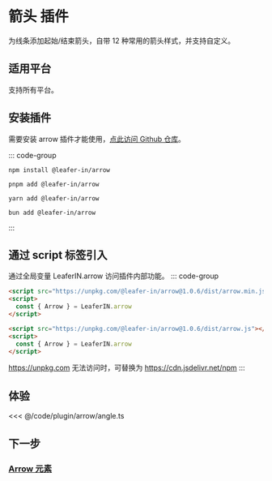 <script setup>
import Case from '/component/Case.vue'
</script>

# 箭头 插件

为线条添加起始/结束箭头，自带 12 种常用的箭头样式，并支持自定义。

<case name="Arrow" editor=false></case>

## 适用平台

支持所有平台。

## 安装插件

需要安装 arrow 插件才能使用，[点此访问 Github 仓库](https://github.com/leaferjs/leafer-in/tree/main/packages/arrow)。

::: code-group

```sh[npm]
npm install @leafer-in/arrow
```

```sh[pnpm]
pnpm add @leafer-in/arrow
```

```sh[yarn]
yarn add @leafer-in/arrow
```

```sh[bun]
bun add @leafer-in/arrow
```

:::

## 通过 script 标签引入

通过全局变量 LeaferIN.arrow 访问插件内部功能。
::: code-group

```html [arrow.min]
<script src="https://unpkg.com/@leafer-in/arrow@1.0.6/dist/arrow.min.js"></script>
<script>
  const { Arrow } = LeaferIN.arrow
</script>
```

```html [arrow]
<script src="https://unpkg.com/@leafer-in/arrow@1.0.6/dist/arrow.js"></script>
<script>
  const { Arrow } = LeaferIN.arrow
</script>
```

https://unpkg.com 无法访问时，可替换为 https://cdn.jsdelivr.net/npm
:::

## 体验

<case name="Arrow" index=6 editor=false></case>

<<< @/code/plugin/arrow/angle.ts

## 下一步

### [Arrow 元素](./Arrow.md)
